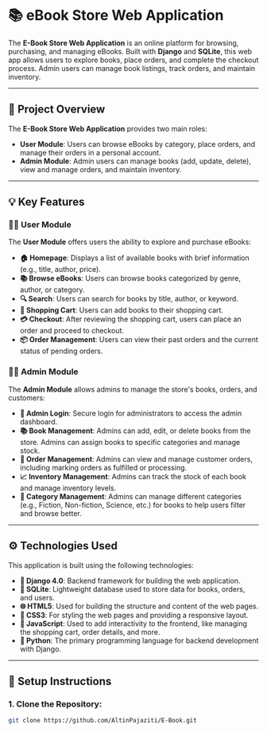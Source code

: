 # 📚 **eBook Store Web Application**

The **E-Book Store Web Application** is an online platform for browsing, purchasing, and managing eBooks. Built with **Django** and **SQLite**, this web app allows users to explore books, place orders, and complete the checkout process. Admin users can manage book listings, track orders, and maintain inventory.

---

## 📝 **Project Overview**

The **E-Book Store Web Application** provides two main roles:

- **User Module**: Users can browse eBooks by category, place orders, and manage their orders in a personal account.
- **Admin Module**: Admin users can manage books (add, update, delete), view and manage orders, and maintain inventory.

---

## 💡 **Key Features**

### **👨‍💻 User Module**
The **User Module** offers users the ability to explore and purchase eBooks:

- **🏠 Homepage**: Displays a list of available books with brief information (e.g., title, author, price).
- **📚 Browse eBooks**: Users can browse books categorized by genre, author, or category.
- **🔍 Search**: Users can search for books by title, author, or keyword.
- **🛒 Shopping Cart**: Users can add books to their shopping cart.
- **💳 Checkout**: After reviewing the shopping cart, users can place an order and proceed to checkout.
- **📦 Order Management**: Users can view their past orders and the current status of pending orders.

### **👩‍💻 Admin Module**
The **Admin Module** allows admins to manage the store's books, orders, and customers:

- **🔑 Admin Login**: Secure login for administrators to access the admin dashboard.
- **📚 Book Management**: Admins can add, edit, or delete books from the store. Admins can assign books to specific categories and manage stock.
- **🧾 Order Management**: Admins can view and manage customer orders, including marking orders as fulfilled or processing.
- **📈 Inventory Management**: Admins can track the stock of each book and manage inventory levels.
- **📝 Category Management**: Admins can manage different categories (e.g., Fiction, Non-fiction, Science, etc.) for books to help users filter and browse better.

---

## ⚙️ **Technologies Used**

This application is built using the following technologies:

- **🐍 Django 4.0**: Backend framework for building the web application.
- **💾 SQLite**: Lightweight database used to store data for books, orders, and users.
- **🌐 HTML5**: Used for building the structure and content of the web pages.
- **🎨 CSS3**: For styling the web pages and providing a responsive layout.
- **📜 JavaScript**: Used to add interactivity to the frontend, like managing the shopping cart, order details, and more.
- **🐍 Python**: The primary programming language for backend development with Django.

---

## 🚀 **Setup Instructions**

### 1. **Clone the Repository**:
```bash
git clone https://github.com/AltinPajaziti/E-Book.git
